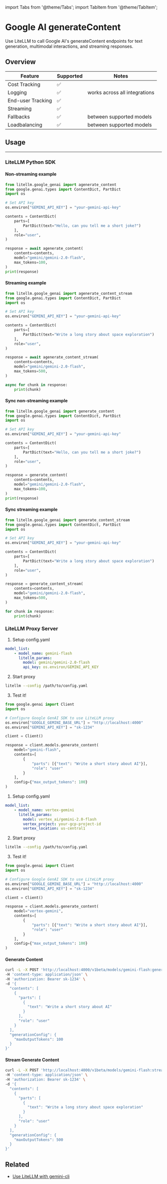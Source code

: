 import Tabs from '@theme/Tabs';
import TabItem from '@theme/TabItem';

# Google AI generateContent

Use LiteLLM to call Google AI's generateContent endpoints for text generation, multimodal interactions, and streaming responses.

## Overview 

| Feature | Supported | Notes | 
|-------|-------|-------|
| Cost Tracking | ✅ |  |
| Logging | ✅ | works across all integrations |
| End-user Tracking | ✅ | |
| Streaming | ✅ | |
| Fallbacks | ✅ | between supported models |
| Loadbalancing | ✅ | between supported models |

## Usage 
---

### LiteLLM Python SDK 

<Tabs>
<TabItem value="basic" label="Basic Usage">

#### Non-streaming example
```python showLineNumbers title="Basic Text Generation"
from litellm.google_genai import agenerate_content
from google.genai.types import ContentDict, PartDict
import os

# Set API key
os.environ["GEMINI_API_KEY"] = "your-gemini-api-key"

contents = ContentDict(
    parts=[
        PartDict(text="Hello, can you tell me a short joke?")
    ],
    role="user",
)

response = await agenerate_content(
    contents=contents,
    model="gemini/gemini-2.0-flash",
    max_tokens=100,
)
print(response)
```

#### Streaming example
```python showLineNumbers title="Streaming Text Generation"
from litellm.google_genai import agenerate_content_stream
from google.genai.types import ContentDict, PartDict
import os

# Set API key
os.environ["GEMINI_API_KEY"] = "your-gemini-api-key"

contents = ContentDict(
    parts=[
        PartDict(text="Write a long story about space exploration")
    ],
    role="user",
)

response = await agenerate_content_stream(
    contents=contents,
    model="gemini/gemini-2.0-flash",
    max_tokens=500,
)

async for chunk in response:
    print(chunk)
```

</TabItem>

<TabItem value="sync" label="Sync Usage">

#### Sync non-streaming example
```python showLineNumbers title="Sync Text Generation"
from litellm.google_genai import generate_content
from google.genai.types import ContentDict, PartDict
import os

# Set API key
os.environ["GEMINI_API_KEY"] = "your-gemini-api-key"

contents = ContentDict(
    parts=[
        PartDict(text="Hello, can you tell me a short joke?")
    ],
    role="user",
)

response = generate_content(
    contents=contents,
    model="gemini/gemini-2.0-flash",
    max_tokens=100,
)
print(response)
```

#### Sync streaming example
```python showLineNumbers title="Sync Streaming Text Generation"
from litellm.google_genai import generate_content_stream
from google.genai.types import ContentDict, PartDict
import os

# Set API key
os.environ["GEMINI_API_KEY"] = "your-gemini-api-key"

contents = ContentDict(
    parts=[
        PartDict(text="Write a long story about space exploration")
    ],
    role="user",
)

response = generate_content_stream(
    contents=contents,
    model="gemini/gemini-2.0-flash",
    max_tokens=500,
)

for chunk in response:
    print(chunk)
```

</TabItem>
</Tabs>

### LiteLLM Proxy Server 

<Tabs>
<TabItem value="gemini-proxy" label="Google AI Studio">

1. Setup config.yaml

```yaml
model_list:
    - model_name: gemini-flash
      litellm_params:
        model: gemini/gemini-2.0-flash
        api_key: os.environ/GEMINI_API_KEY
```

2. Start proxy 

```bash
litellm --config /path/to/config.yaml
```

3. Test it! 

```python showLineNumbers title="Google GenAI SDK with LiteLLM Proxy"
from google.genai import Client
import os

# Configure Google GenAI SDK to use LiteLLM proxy
os.environ["GOOGLE_GEMINI_BASE_URL"] = "http://localhost:4000"
os.environ["GEMINI_API_KEY"] = "sk-1234"

client = Client()

response = client.models.generate_content(
    model="gemini-flash",
    contents=[
        {
            "parts": [{"text": "Write a short story about AI"}],
            "role": "user"
        }
    ],
    config={"max_output_tokens": 100}
)
```

</TabItem>

<TabItem value="vertex-proxy" label="Vertex AI">

1. Setup config.yaml

```yaml
model_list:
    - model_name: vertex-gemini
      litellm_params:
        model: vertex_ai/gemini-2.0-flash
        vertex_project: your-gcp-project-id
        vertex_location: us-central1
```

2. Start proxy 

```bash
litellm --config /path/to/config.yaml
```

3. Test it! 

```python showLineNumbers title="Google GenAI SDK with LiteLLM Proxy (Vertex AI)"
from google.genai import Client
import os

# Configure Google GenAI SDK to use LiteLLM proxy
os.environ["GOOGLE_GEMINI_BASE_URL"] = "http://localhost:4000"
os.environ["GEMINI_API_KEY"] = "sk-1234"

client = Client()

response = client.models.generate_content(
    model="vertex-gemini",
    contents=[
        {
            "parts": [{"text": "Write a short story about AI"}],
            "role": "user"
        }
    ],
    config={"max_output_tokens": 100}
)
```

</TabItem>

<TabItem value="curl-proxy" label="curl">

#### Generate Content

```bash showLineNumbers title="generateContent via LiteLLM Proxy"
curl -L -X POST 'http://localhost:4000/v1beta/models/gemini-flash:generateContent' \
-H 'content-type: application/json' \
-H 'authorization: Bearer sk-1234' \
-d '{
  "contents": [
    {
      "parts": [
        {
          "text": "Write a short story about AI"
        }
      ],
      "role": "user"
    }
  ],
  "generationConfig": {
    "maxOutputTokens": 100
  }
}'
```

#### Stream Generate Content

```bash showLineNumbers title="streamGenerateContent via LiteLLM Proxy"
curl -L -X POST 'http://localhost:4000/v1beta/models/gemini-flash:streamGenerateContent' \
-H 'content-type: application/json' \
-H 'authorization: Bearer sk-1234' \
-d '{
  "contents": [
    {
      "parts": [
        {
          "text": "Write a long story about space exploration"
        }
      ],
      "role": "user"
    }
  ],
  "generationConfig": {
    "maxOutputTokens": 500
  }
}'
```

</TabItem>
</Tabs>


## Related 

- [Use LiteLLM with gemini-cli](../docs/tutorials/litellm_gemini_cli)